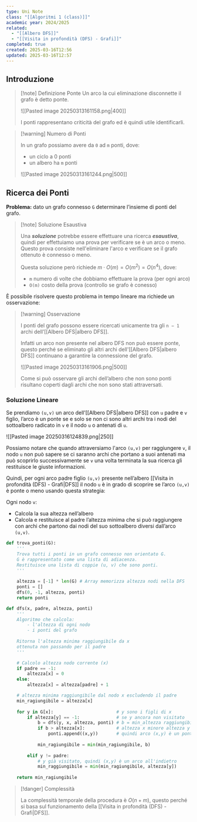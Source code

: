 ```yaml
---
type: Uni Note
class: "[[Algoritmi 1 (class)]]"
academic year: 2024/2025
related:
  - "[[Albero DFS]]"
  - "[[Visita in profondità (DFS) - Grafi]]"
completed: true
created: 2025-03-16T12:56
updated: 2025-03-16T12:57
---
```

## Introduzione

>[!note] Definizione Ponte
>Un arco la cui eliminazione disconnette il grafo è detto ponte.
>
>![[Pasted image 20250313161158.png|400]]
>
>I ponti rappresentano criticità del grafo ed è quindi utile identificarli.

>[!warning] Numero di Ponti
>
>In un grafo possiamo avere da `0` ad `m` ponti, dove:
>- un ciclo a 0 ponti
>- un albero ha `m` ponti
>
>![[Pasted image 20250313161244.png|500]]

## Ricerca dei Ponti

**Problema:** dato un grafo connesso `G` determinare l’insieme di ponti del grafo.

>[!note] Soluzione Esaustiva
>
>Una ***soluzione*** potrebbe essere effettuare una ricerca ***esaustiva***, quindi per effettuiamo una prova per verificare se è un arco o meno. Questo prova consiste nell'eliminare l'arco e verificare se il grafo ottenuto è connesso o meno.
>
>Questa soluzione però richiede $m \cdot O(m) = O(m^{2}) = O(n^{4})$, dove:
>- `m` numero di volte che dobbiamo effettuare la prova (per ogni arco)
>- `O(m)` costo della prova (controllo se grafo è conesso)

È possibile risolvere questo problema in tempo lineare ma richiede un osservazione:

>[!warning] Osservazione
>
>I ponti del grafo possono essere ricercati unicamente tra gli `n − 1` archi dell’[[Albero DFS|albero DFS]].
>
>Infatti un arco non presente nel albero DFS non può essere ponte, questo perché se eliminato gli altri archi dell'[[Albero DFS|albero DFS]] continuano a garantire la connessione del grafo.
>
>![[Pasted image 20250313161906.png|500]]
>
>Come si può osservare gli archi dell’albero che non sono ponti risultano coperti dagli archi che non sono stati attraversati.

### Soluzione Lineare

Se prendiamo `(u,v)` un arco dell’[[Albero DFS|albero DFS]] con `u` padre e `v` figlio, l’arco è un ponte se e solo se non ci sono altri archi tra i nodi del sottoalbero radicato in `v` e il nodo `u` o antenati di `u`.

![[Pasted image 20250316124839.png|250]]

Possiamo notare che quando attraversiamo l'arco `(u,v)` per raggiungere `v`, il nodo `u` non può sapere se ci saranno archi che portano a suoi antenati ma può scoprirlo successivamente se `v` una volta terminata la sua ricerca gli restituisce le giuste informazioni.

Quindi, per ogni arco padre figlio `(u,v)` presente nell’albero [[Visita in profondità (DFS) - Grafi|DFS]] il nodo `u` è in grado di scoprire se l’arco `(u,v)` è ponte o meno usando questa strategia:

Ogni nodo `v`:
- Calcola la sua altezza nell’albero    
- Calcola e restituisce al padre l’altezza minima che si può raggiungere con archi che partono dai nodi del suo sottoalbero diversi dall’arco `(u,v)`.

```python
def trova_ponti(G):
	'''
	Trova tutti i ponti in un grafo connesso non orientato G.
	G è rappresentato come una lista di adiacenza.
	Restituisce una lista di coppie (u, v) che sono ponti.
	'''
	
	altezza = [-1] * len(G) # Array memorizza altezza nodi nella DFS
	ponti = []
	dfs(0, -1, altezza, ponti)
	return ponti
```

```python
def dfs(x, padre, altezza, ponti)
	'''
	Algoritmo che calcola:
		- l'altezza di ogni nodo
		- i ponti del grafo
	
	Ritorna l'altezza minima raggiungibile da x 
	ottenuta non passando per il padre
	'''

	# Calcolo altezza nodo corrente (x)
	if padre == -1: 
		altezza[x] = 0
	else:
		altezza[x] = altezza[padre]	+ 1

	# altezza minima raggiungibile dal nodo x escludendo il padre
	min_ragiungibile = altezza[x] 
	
	for y in G[x]:                        # y sono i figli di x
		if altezza[y] == -1:              # se y ancora non visitato
			b = dfs(y, x, altezza, ponti) # b = min_altezza raggiungibile da y
			if b > altezza[x]:            # altezza x minore altezza y
				ponti.append((x,y))       # quindi arco (x,y) è un ponte
			
			min_ragiungibile = min(min_ragiungibile, b)
	
		elif y != padre:
			# y già visitato, quindi (x,y) è un arco all'indietro
			min_raggiungibile = min(min_ragiungibile, altezza[y])
	
	return min_ragiungibile
```

>[!danger] Complessità
>
>La complessità temporale della procedura è $O(n + m)$, questo perché si basa sul funzionamento della [[Visita in profondità (DFS) - Grafi|DFS]].
